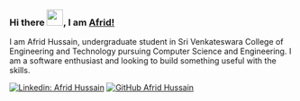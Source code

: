 ### Hi there <img src="https://github.com/TheDudeThatCode/TheDudeThatCode/blob/master/Assets/Hi.gif" width="29px">, I am [Afrid!](https://afrid18.github.io/my-cv/)

I am Afrid Hussain, undergraduate student in Sri Venkateswara College of Engineering and Technology pursuing Computer Science and Engineering.
I am a software enthusiast and looking to build something useful with the skills.

[![Linkedin: Afrid Hussain](https://img.shields.io/badge/-AfridHussain-blue?style=flat-square&logo=Linkedin&logoColor=white&link=https://www.linkedin.com/in/afridhussain/)](https://www.linkedin.com/in/afridhussain/)
[![GitHub Afrid Hussain](https://img.shields.io/github/followers/afrid18?label=follow&style=social)](https://github.com/afrid18)


<!--
**afrid18/afrid18** is a ✨ _special_ ✨ repository because its `README.md` (this file) appears on your GitHub profile.

Here are some ideas to get you started:

- 🔭 I’m currently working on ...
- 🌱 I’m currently learning ...
- 👯 I’m looking to collaborate on ...
- 🤔 I’m looking for help with ...
- 💬 Ask me about ...
- 📫 How to reach me: ...
- 😄 Pronouns: ...
- ⚡ Fun fact: ...
-->
